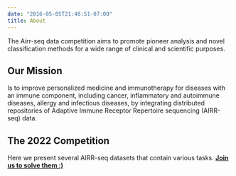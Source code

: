 ```yaml
---
date: "2016-05-05T21:48:51-07:00"
title: About
---
```

The Airr-seq data competition aims to promote pioneer analysis and novel classification methods for a wide range of clinical and scientific purposes.
     
     
## Our Mission 
Is to improve personalized medicine and immunotherapy for diseases with an immune component, including cancer, inflammatory and autoimmune diseases, allergy and infectious diseases, by integrating distributed repositories of Adaptive Immune Receptor Repertoire sequencing (AIRR-seq) data. 



## The 2022 Competition 
Here we present several AIRR-seq datasets that contain various tasks. 
[**Join us to solve them :)**](https://docs.google.com/forms/d/1r3jZkGVy38Z4-U5pO_YyyNg1FPZurwBw8ZNAAQ94P14/edit)



